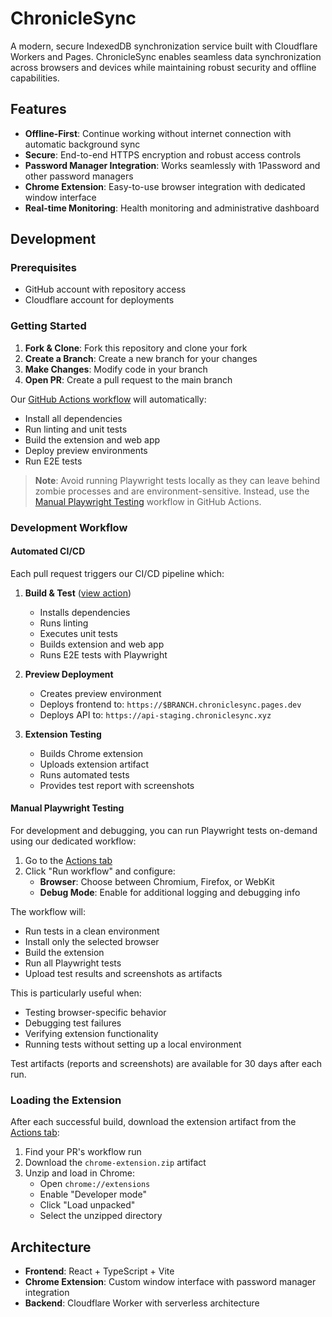 # ChronicleSync

A modern, secure IndexedDB synchronization service built with Cloudflare Workers and Pages. ChronicleSync enables seamless data synchronization across browsers and devices while maintaining robust security and offline capabilities.

## Features

- **Offline-First**: Continue working without internet connection with automatic background sync
- **Secure**: End-to-end HTTPS encryption and robust access controls
- **Password Manager Integration**: Works seamlessly with 1Password and other password managers
- **Chrome Extension**: Easy-to-use browser integration with dedicated window interface
- **Real-time Monitoring**: Health monitoring and administrative dashboard

## Development

### Prerequisites
- GitHub account with repository access
- Cloudflare account for deployments

### Getting Started

1. **Fork & Clone**: Fork this repository and clone your fork
2. **Create a Branch**: Create a new branch for your changes
3. **Make Changes**: Modify code in your branch
4. **Open PR**: Create a pull request to the main branch

Our [GitHub Actions workflow](.github/workflows/ci-cd.yml) will automatically:
- Install all dependencies
- Run linting and unit tests
- Build the extension and web app
- Deploy preview environments
- Run E2E tests

> **Note**: Avoid running Playwright tests locally as they can leave behind zombie processes and are environment-sensitive. Instead, use the [Manual Playwright Testing](#manual-playwright-testing) workflow in GitHub Actions.

### Development Workflow

#### Automated CI/CD

Each pull request triggers our CI/CD pipeline which:

1. **Build & Test** ([view action](../../actions/workflows/ci-cd.yml))
   - Installs dependencies
   - Runs linting
   - Executes unit tests
   - Builds extension and web app
   - Runs E2E tests with Playwright

2. **Preview Deployment**
   - Creates preview environment
   - Deploys frontend to: `https://$BRANCH.chroniclesync.pages.dev`
   - Deploys API to: `https://api-staging.chroniclesync.xyz`

3. **Extension Testing**
   - Builds Chrome extension
   - Uploads extension artifact
   - Runs automated tests
   - Provides test report with screenshots

#### Manual Playwright Testing

For development and debugging, you can run Playwright tests on-demand using our dedicated workflow:

1. Go to the [Actions tab](../../actions/workflows/playwright-tests.yml)
2. Click "Run workflow" and configure:
   - **Browser**: Choose between Chromium, Firefox, or WebKit
   - **Debug Mode**: Enable for additional logging and debugging info

The workflow will:
- Run tests in a clean environment
- Install only the selected browser
- Build the extension
- Run all Playwright tests
- Upload test results and screenshots as artifacts

This is particularly useful when:
- Testing browser-specific behavior
- Debugging test failures
- Verifying extension functionality
- Running tests without setting up a local environment

Test artifacts (reports and screenshots) are available for 30 days after each run.

### Loading the Extension

After each successful build, download the extension artifact from the [Actions tab](../../actions):
1. Find your PR's workflow run
2. Download the `chrome-extension.zip` artifact
3. Unzip and load in Chrome:
   - Open `chrome://extensions`
   - Enable "Developer mode"
   - Click "Load unpacked"
   - Select the unzipped directory

## Architecture

- **Frontend**: React + TypeScript + Vite
- **Chrome Extension**: Custom window interface with password manager integration
- **Backend**: Cloudflare Worker with serverless architecture

